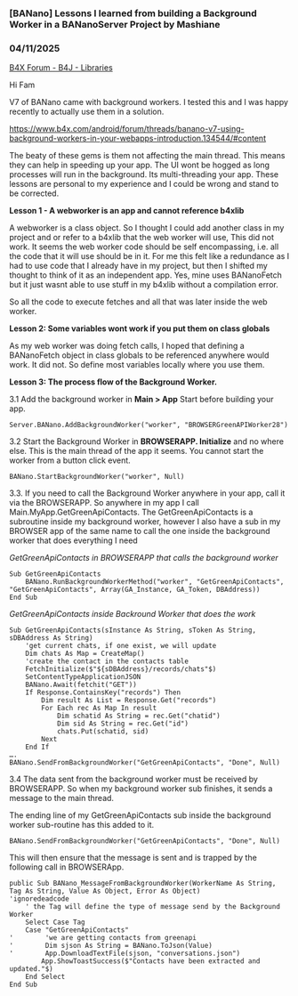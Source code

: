### [BANano] Lessons I learned from building a Background Worker in a BANanoServer Project by Mashiane
### 04/11/2025
[B4X Forum - B4J - Libraries](https://www.b4x.com/android/forum/threads/166585/)

Hi Fam  
  
V7 of BANano came with background workers. I tested this and I was happy recently to actually use them in a solution.  
  
<https://www.b4x.com/android/forum/threads/banano-v7-using-background-workers-in-your-webapps-introduction.134544/#content>  
  
The beaty of these gems is them not affecting the main thread. This means they can help in speeding up your app. The UI wont be hogged as long processes will run in the background. Its multi-threading your app. These lessons are personal to my experience and I could be wrong and stand to be corrected.  
  
**Lesson 1 - A webworker is an app and cannot reference b4xlib**  
  
A webworker is a class object. So I thought I could add another class in my project and or refer to a b4xlib that the web worker will use, This did not work. It seems the web worker code should be self encompassing, i.e. all the code that it will use should be in it. For me this felt like a redundance as I had to use code that I already have in my project, but then I shifted my thought to think of it as an independent app. Yes, mine uses BANanoFetch but it just wasnt able to use stuff in my b4xlib without a compilation error.  
  
So all the code to execute fetches and all that was later inside the web worker.  
  
**Lesson 2: Some variables wont work if you put them on class globals**  
  
As my web worker was doing fetch calls, I hoped that defining a BANanoFetch object in class globals to be referenced anywhere would work. It did not. So define most variables locally where you use them.  
  
**Lesson 3: The process flow of the Background Worker.**  
  
3.1 Add the background worker in **Main > App** Start before building your app.  
  

```B4X
Server.BANano.AddBackgroundWorker("worker", "BROWSERGreenAPIWorker28")
```

  
  
3.2 Start the Background Worker in **BROWSERAPP. Initialize** and no where else. This is the main thread of the app it seems. You cannot start the worker from a button click event.  
  

```B4X
BANano.StartBackgroundWorker("worker", Null)
```

  
  
3.3. If you need to call the Background Worker anywhere in your app, call it via the BROWSERAPP. So anywhere in my app I call Main.MyApp.GetGreenApiContacts. The GetGreenApiContacts is a subroutine inside my background worker, however I also have a sub in my BROWSER app of the same name to call the one inside the background worker that does everything I need  
  
*GetGreenApiContacts in BROWSERAPP that calls the background worker*  
  

```B4X
Sub GetGreenApiContacts  
    BANano.RunBackgroundWorkerMethod("worker", "GetGreenApiContacts", "GetGreenApiContacts", Array(GA_Instance, GA_Token, DBAddress))  
End Sub
```

  
  
*GetGreenApiContacts inside Backround Worker that does the work*  
  

```B4X
Sub GetGreenApiContacts(sInstance As String, sToken As String, sDBAddress As String)  
    'get current chats, if one exist, we will update  
    Dim chats As Map = CreateMap()  
    'create the contact in the contacts table  
    FetchInitialize($"${sDBAddress}/records/chats"$)  
    SetContentTypeApplicationJSON  
    BANano.Await(fetchit("GET"))  
    If Response.ContainsKey("records") Then  
        Dim result As List = Response.Get("records")  
        For Each rec As Map In result  
            Dim schatid As String = rec.Get("chatid")  
            Dim sid As String = rec.Get("id")  
            chats.Put(schatid, sid)  
        Next  
    End If  
….  
BANano.SendFromBackgroundWorker("GetGreenApiContacts", "Done", Null)
```

  
  
  
3.4 The data sent from the background worker must be received by BROWSERAPP. So when my background worker sub finishes, it sends a message to the main thread.  
  
The ending line of my GetGreenApiContacts sub inside the background worker sub-routine has this added to it.  
  

```B4X
BANano.SendFromBackgroundWorker("GetGreenApiContacts", "Done", Null)
```

  
  
This will then ensure that the message is sent and is trapped by the following call in BROWSERApp.  
  

```B4X
public Sub BANano_MessageFromBackgroundWorker(WorkerName As String, Tag As String, Value As Object, Error As Object)                'ignoredeadcode  
    ' the Tag will define the type of message send by the Background Worker  
    Select Case Tag  
    Case "GetGreenApiContacts"  
'        'we are getting contacts from greenapi  
'        Dim sjson As String = BANano.ToJson(Value)  
'        App.DownloadTextFile(sjson, "conversations.json")  
        App.ShowToastSuccess($"Contacts have been extracted and updated."$)          
    End Select  
End Sub
```